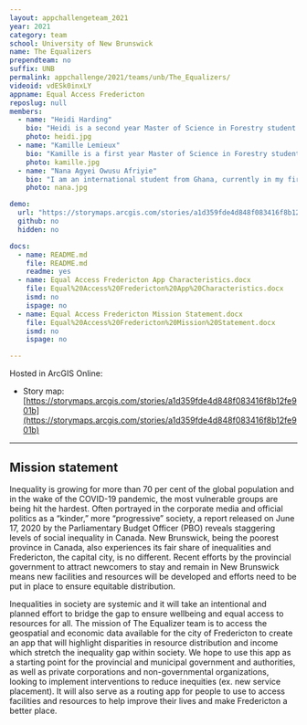 ```yaml
---
layout: appchallengeteam_2021
year: 2021
category: team
school: University of New Brunswick
name: The Equalizers
prependteam: no
suffix: UNB
permalink: appchallenge/2021/teams/unb/The_Equalizers/
videoid: vdESk0inxLY
appname: Equal Access Fredericton
reposlug: null
members:
  - name: "Heidi Harding"
    bio: "Heidi is a second year Master of Science in Forestry student. Her research is looking at the availability and usage of nesting habitat by cavity-nesting ducks in the lower Wolastoq (Saint John) River floodplain. GIS is an integral part of her research, allowing her to identify suitable forest habitat and habitat-level characteristics that may help determine nesting habitat use. Her research is supported by Ducks Unlimited Canada, who will use her results to help inform management and conservation actions. She has a background in biology, education, and technology training, and enjoys reading, painting, and gardening in her free time."
    photo: heidi.jpg
  - name: "Kamille Lemieux"
    bio: "Kamille is a first year Master of Science in Forestry student. Her research is on LiDAR-based potato crop suitability mapping along the Upper Saint John River Valley in New Brunswick. This project will hopefully improve New Brunswick's food security strategy, especially in terms of expanding farming activities across forested lands deemed most suitable and accessible for farming. She chose a research project that will allow her to learn and apply new and existing GIS skills. During her free time, Kamille enjoys doing outdoor activities such as snowboarding, snowshoeing, kayaking, and gardening."
    photo: kamille.jpg
  - name: "Nana Agyei Owusu Afriyie"
    bio: "I am an international student from Ghana, currently in my first year in a Master of Science in Forestry program at UNB. My current research work involves using geospatial data in hydrological modelling on forest supply roads in New Brunswick. I have a background In Natural Resource Management and Environmental Science and my previous research work involved using remote sensing and GIS for wildlife management. This is my first time being an ECCE associate and I am very excited about the opportunities that come with learning new ESRI courses and being part of the seminars. Outside of class, I spend time playing basketball and listening to music."
    photo: nana.jpg

demo:
  url: "https://storymaps.arcgis.com/stories/a1d359fde4d848f083416f8b12fe901b"
  github: no
  hidden: no

docs:
  - name: README.md
    file: README.md
    readme: yes
  - name: Equal Access Fredericton App Characteristics.docx
    file: Equal%20Access%20Fredericton%20App%20Characteristics.docx
    ismd: no
    ispage: no
  - name: Equal Access Fredericton Mission Statement.docx
    file: Equal%20Access%20Fredericton%20Mission%20Statement.docx
    ismd: no
    ispage: no

---
```


Hosted in ArcGIS Online:

- Story map: [https://storymaps.arcgis.com/stories/a1d359fde4d848f083416f8b12fe901b](https://storymaps.arcgis.com/stories/a1d359fde4d848f083416f8b12fe901b)

---

## Mission statement

Inequality is growing for more than 70 per cent of the global population and in the wake of the COVID-19 pandemic, the most vulnerable groups are being hit the hardest.  Often portrayed in the corporate media and official politics as a “kinder,” more “progressive” society, a report released on June 17, 2020 by the Parliamentary Budget Officer (PBO) reveals staggering levels of social inequality in Canada. New Brunswick, being the poorest province in Canada, also experiences its fair share of inequalities and Fredericton, the capital city, is no different. Recent efforts by the provincial government to attract newcomers to stay and remain in New Brunswick means new facilities and resources will be developed and efforts need to be put in place to ensure equitable distribution.  

Inequalities in society are systemic and it will take an intentional and planned effort to bridge the gap to ensure wellbeing and equal access to resources for all.  The mission of The Equalizer team is to access the geospatial and economic data available for the city of Fredericton to create an app that will highlight disparities in resource distribution and income which stretch the inequality gap within society.  We hope to use this app as a starting point for the provincial and municipal government and authorities, as well as private corporations and non-governmental organizations, looking to implement interventions to reduce inequities (ex. new service placement). It will also serve as a routing app for people to use to access facilities and resources to help improve their lives and make Fredericton a better place.
